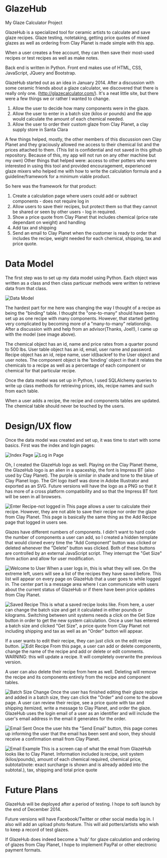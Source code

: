GlazeHub
========

My Glaze Calculator Project

GlazeHub is a specialized tool for ceramic artists to calculate and save glaze recipes. 
Glaze testing, notetaking, getting price quotes of mixed glazes as well as ordering from Clay Planet 
is made simple with this app. 

When a user creates a free account, they can then save their most-used recipes or test 
recipes as well as make notes.

Back end is written in Python. Front end makes use of HTML, CSS, JavaScript, JQuery and Bootstrap.

GlazeHub started out as an idea in January 2014. After a discussion with some ceramic friends about a glaze calculator, we discovered that there is really only one. (http://glazecalculator.com/). It's a neat little site, but there were a few things we or rather I wanted to change.

1. Allow the user to decide how many components were in the glaze.
2. Allow the user to enter in a batch size (kilos or pounds) and the app would calculate the amount of each chemical needed.
3. Allow the user to order their custom glaze from Clay Planet, a clay supply store in Santa Clara

A few things helped, mostly, the other members of this discussion own Clay Planet and they graciously allowed me access to their chemical list and the prices attached to them. (This list is confidential and not saved in this github repository. Because of this, my app will not run on any other machine but my own) Other things that helped were: access to other potters who were interested in using this tool and provided encouragement, experienced glaze mixers who helped me with how to write the calculation formula and a guideline/framework for a minimum viable product.

So here was the framework for that product:

1. Create a calculation page where users could add or subtract components - does not require log in
2. Allow users to save their recipes, but protect them so that they cannot be shared or seen by other users - log in required.
3. Show a price quote from Clay Planet that includes chemical (price rate dependant on weight) and handling
4. Add tax and shipping
5. Send an email to Clay Planet when the customer is ready to order that includes the recipe, weight needed for each chemical, shipping, tax and price quote.


Data Model
========
The first step was to set up my data model using Python. Each object was written as a class and then class particuar methods were written to retrieve data from that class.

![Data Model](/screencaps/GH_datamodel.jpg)

The hardest part for me here was changing the way I thought of a recipe as being the "binding" table. I thought the "one-to-many" should have been set up as one recipe with many components. However, that started getting very complicated by becoming more of a "many-to-many" relationship. After a discussion with and help from an advisor(Thanks, Joel!), I came up with the model (see image above).

The chemical object has an id, name and price rates from a quarter pound to 500 lbs. User table object has an id, email, user name and password. Recipe object has an id, reipe name, user id(backref to the User object and user notes. The component object is the 'binding' object in that it relates the chemicals to a recipe as well as a percentage of each component or chemical for that particular recipe.

Once the data model was set up in Python, I used SQLAlchemy queries to write up class methods for retrieving prices, ids, recipe names and such from each table.

When a user adds a recipe, the recipe and components tables are updated. The chemical table should never be touched by the users.

Design/UX flow
========
Once the data model was created and set up, it was time to start with some basics. First was the index and login pages:

![Index Page](/screencaps/GH_indexpg.png)
![Log in Page](/screencaps/GH_loginpg.png)

Oh, I created the GlazeHub logo as well. Playing on the Clay Planet theme, the GlazeHub logo is an alien in a spaceship, the font is Impress BT (also used by Clay Planet). The purple is similar in shade and tone to the blue of Clay Planet logo. The GH logo itself was done in Adobe Illustrator and exported as an SVG. Future versions will have the logo as a PNG so that it has more of a cross platform compatibility and so that the Impress BT font will be seen in all browsers.

![Enter Recipe-not logged in](/screencaps/GH_enterrecipe_nologin.png)
This page allows a user to calculate their recipe. However, they are not able to save their recipe nor order the glaze from Clay Planet. This page is basically the same thing as the Add Recipe page that logged in users see. 

Glazes have different numbers of components. I didn't want to hard code the number of components a user can add, so I created a hidden template that would cloned every time the "Add Component" button was clicked or deleted whenever the "Delete" button was clicked. Both of these buttons are controlled by an external JavaScript script. They interrupt the "Get Size" form action and allow for user modification.

![Welcome to User](/screencaps/GH_welcomempg.png)
When a user logs in, this is what they will see. On the extreme left, users will see a list of the recipes they have saved before. This list will appear on every page on GlazeHub that a user goes to while logged in. The center part is a message area where I can communicate with users about the current status of GlazeHub or if there have been price updates from Clay Planet.

![Saved Recipe](/screencaps/GH_saved_recipebatch.png)
This is what a saved recipe looks like. From here, a user can change the batch size and get it calculated in either pounds or kilograms. Switching between unit systems needs a click on the Get Size button in order to get the new system calculation. Once a user has entered a batch size and clicked "Get Size", a price quote from Clay Planet not including shipping and tax as well as an "Order" button will appear.

If a user wants to edit their recipe, they can just click on the edit recipe button.
![Edit Recipe](screencaps/GH_editrecipepg.png)
From this page, a user can add or delete components, change the name of the recipe and add or delete or edit comments. WARNING: this will update a recipe. It will completely overwrite the previous version.

A user can also delete their recipe from here as well. Deleting will remove the recipe and its components entirely from the recipe and component tables.

![Batch Size Change](screencaps/GH_order_emailpg.png)
Once the user has finished editing their glaze recipe and added in a batch size, they can click the "Order" and come to the above page. A user can review their recipe, see a price quote with tax and shipping itemized, write a message to Clay Planet, and order the glaze. GlazeHub uses the login email of a user as an identifier and will include the user's email address in the email it generates for the order.

![Email Sent](screencaps/GH_email_sentpg.png)
Once the user hits the "Send Email" button, this page comes up informing the user that the email has been sent and soon, they should receive a confirmation email from Clay Planet.

![Email Example](screencaps/GH_emailexample.png)
This is a screen cap of what the email from GlazeHub looks like to Clay Planet. Information included is:recipe, unit system (kilos/pounds), amount of each chemical required, chemical price, subtotal(note: exact surcharge is shown and is already added into the subtotal.), tax, shipping and total price quote


Future Plans
========
GlazeHub will be deployed after a period of testing. I hope to soft launch by the end of December 2014.

Future versions will have Facebook/Twitter or other social media log in. I also will add an upload photo feature. This will aid potters/artists who wish to keep a record of test glazes.

If GlazeHub does indeed become a 'hub' for glaze calculation and ordering of glazes from Clay Planet, I hope to implement PayPal or other electronic payment formats.
